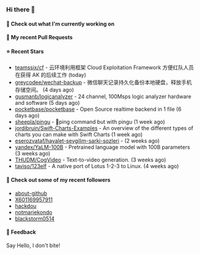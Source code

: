 ### Hi there 👋

#### 👷 Check out what I'm currently working on

#### 🔨 My recent Pull Requests


#### ⭐ Recent Stars

- [teamssix/cf](https://github.com/teamssix/cf) - 云环境利用框架 Cloud Exploitation Framework 方便红队人员在获得 AK 的后续工作 (today)
- [greycodee/wechat-backup](https://github.com/greycodee/wechat-backup) - 微信聊天记录持久化备份本地硬盘，释放手机存储空间。 (4 days ago)
- [gusmanb/logicanalyzer](https://github.com/gusmanb/logicanalyzer) - 24 channel, 100Msps logic analyzer hardware and software (5 days ago)
- [pocketbase/pocketbase](https://github.com/pocketbase/pocketbase) - Open Source realtime backend in 1 file (6 days ago)
- [sheepla/pingu](https://github.com/sheepla/pingu) - 🐧ping command but with pingu (1 week ago)
- [jordibruin/Swift-Charts-Examples](https://github.com/jordibruin/Swift-Charts-Examples) - An overview of the different types of charts you can make with Swift Charts (1 week ago)
- [eserozvataf/hayalet-sevgilim-sarki-sozleri](https://github.com/eserozvataf/hayalet-sevgilim-sarki-sozleri) -  (2 weeks ago)
- [yandex/YaLM-100B](https://github.com/yandex/YaLM-100B) - Pretrained language model with 100B parameters (3 weeks ago)
- [THUDM/CogVideo](https://github.com/THUDM/CogVideo) - Text-to-video generation.  (3 weeks ago)
- [taviso/123elf](https://github.com/taviso/123elf) - A native port of Lotus 1-2-3 to Linux. (4 weeks ago)

#### 👯 Check out some of my recent followers

- [about-github](https://github.com/about-github)
- [X601169957911](https://github.com/X601169957911)
- [hackdou](https://github.com/hackdou)
- [notmariekondo](https://github.com/notmariekondo)
- [blackstorm0514](https://github.com/blackstorm0514)

#### 💬 Feedback

Say Hello, I don't bite!